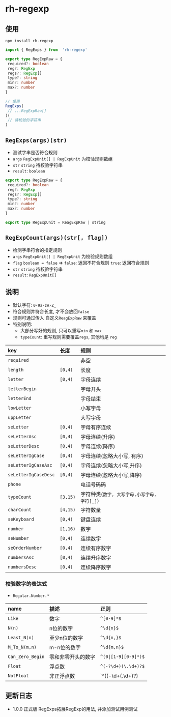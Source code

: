 # rh-regexp

## 使用

```shell
npm install rh-regexp
```

```ts
import { RegExps } from  'rh-regexp'

export type RegExpRaw = {
 required?: boolean
 reg?: RegExp
 regs?: RegExp[]
 type?: string
 min?: number
 max?: number
}

// 使用
RegExps(
 // ...RegExpRaw[]
)(
 // 待校验的字符串
)

```

## `RegExps(args)(str)`

- 测试字串是否符合规则
- `args` `RegExpUnit[] | RegExpUnit` 为校验规则数组
- `str` `string` 待校验字符串
- `result`: `boolean`

```ts
export type RegExpRaw = {
 required?: boolean
 reg?: RegExp
 regs?: RegExp[]
 type?: string
 min?: number
 max?: number
}

export type RegExpUnit = ReagExpRaw | string
```

## `RegExpCount(args)(str[, flag])`

- 检测字串符合的指定规则
- `args` `RegExpUnit[] | RegExpUnit` 为校验规则数组
- `flag` `boolean = false` => `false`: 返回不符合规则 `true`: 返回符合规则
- `str` `string` 待校验字符串
- `result`: `RegExpUnit[]`

## 说明

- 默认字符: `0-9a-zA-Z_`
- 符合规则并符合长度, 才不会放回`false`
- 规则可通过传入 自定义`ReagExpRaw` 来覆盖
- 特别说明:
  - 大部分写好的规则, 只可以重写`min` 和 `max`
  - `typeCount`: 重写规则需要覆盖`regs`, 其他均是 `reg`
  
| key                  | 长度     | 规则                                         |
| :------------------- | :------- | :------------------------------------------- |
| `required`           |          | 非空                                         |
| `length`             | `[0,4)`  | 长度                                         |
| `letter`             | `[0,4)`  | 字母连续                                     |
| `letterBegin`        |          | 字母开头                                     |
| `letterEnd`          |          | 字母结束                                     |
| `lowLetter`          |          | 小写字母                                     |
| `uppLetter`          |          | 大写字母                                     |
| `seLetter`           | `[0,4)`  | 字母有序连续                                 |
| `seLetterAsc`        | `[0,4)`  | 字母连续(升序)                               |
| `seLetterDesc`       | `[0,4)`  | 字母连续(降序)                               |
| `seLetterIgCase`     | `[0,4)`  | 字母连续(忽略大小写, 有序)                   |
| `seLetterIgCaseAsc`  | `[0,4)`  | 字母连续(忽略大小写,升序)                    |
| `seLetterIgCaseDesc` | `[0,4)`  | 字母连续(忽略大小写,降序)                    |
| `phone`              |          | 电话号码码                                   |
| `typeCount`          | `[3,15)` | 字符种类(`数字, 大写字母,小写字母, 字符[_]`) |
| `charCount`          | `[4,15)` | 字符数量                                     |
| `seKeyboard`         | `[0,4)`  | 键盘连续                                     |
| `number`             | `[1,16)` | 数字                                         |
| `seNumber`           | `[0,4)`  | 连续数字                                     |
| `seOrderNumber`      | `[0,4)`  | 连续有序数字                                 |
| `numbersAsc`         | `[0,4)`  | 连续升序数字                                 |
| `numbersDesc`        | `[0,4)`  | 连续降序数字                                 |

### 校验数字的表达式

- `Regular.Number.*`

| name             | 描述               | 正则                            |
| :--------------- | :----------------- | :------------------------------ |
| `Like`           | 数字               | `^[0-9]*$`                      |
| `N(n)`           | n位的数字          | `^\d{n}$`                       |
| `Least_N(n)`     | 至少n位的数字      | `^\d{n,}$`                      |
| `M_To_N(m,n)`    | m-n位的数字        | `^\d{m,n}$`                     |
| `Can_Zero_Begin` | 零和非零开头的数字 | <code>^(0\|[1-9][0-9]*)$</code> |
| `Float`          | 浮点数             | `^(-?\d+)(\.\d+)?$`             |
| `NotFloat`       | 非正浮点数         | `^((-\d+(\.\d+)?)               | (0+(\.0+)?))$` |

## 更新日志

- 1.0.0 正式版 RegExps拓展RegExp的用法, 并添加测试用例测试
